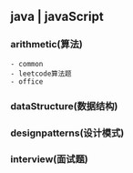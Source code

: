 ## java | javaScript
### arithmetic(算法)
    - common
    - leetcode算法题
    - office 
### dataStructure(数据结构)

### designpatterns(设计模式)

### interview(面试题)
